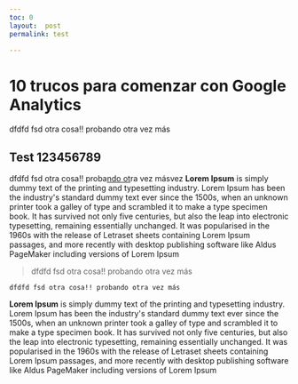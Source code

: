 ```yaml
---
toc: 0
layout:  post
permalink: test

---
```


# 10 trucos para comenzar con Google Analytics

dfdfd fsd otra cosa!! probando otra vez más

## Test  123456789


dfdfd fsd otra cosa!! proba[ndo ot](dfgdgfdg)ra vez másvez **Lorem Ipsum** is simply dummy text of the printing and typesetting industry. Lorem Ipsum has been the industry's standard dummy text ever since the 1500s, when an unknown printer took a galley of type and scrambled it to make a type specimen book. It has survived not only five centuries, but also the leap into electronic typesetting, remaining essentially unchanged. It was popularised in the 1960s with the release of Letraset sheets containing Lorem Ipsum passages, and more recently with desktop publishing software like Aldus PageMaker including versions of Lorem Ipsum

> dfdfd fsd otra cosa!! probando otra vez más

    dfdfd fsd otra cosa!! probando otra vez más


**Lorem Ipsum** is simply dummy text of the printing and typesetting industry. Lorem Ipsum has been the industry's standard dummy text ever since the 1500s, when an unknown printer took a galley of type and scrambled it to make a type specimen book. It has survived not only five centuries, but also the leap into electronic typesetting, remaining essentially unchanged. It was popularised in the 1960s with the release of Letraset sheets containing Lorem Ipsum passages, and more recently with desktop publishing software like Aldus PageMaker including versions of Lorem Ipsum
<!--stackedit_data:
eyJoaXN0b3J5IjpbLTIwMTIyMzgxNzksNTk3MjUzMTA4LDgxND
EyMjk3MiwxMjI5NDEzNTcyLC0yMDYzMTExNzI2LDQzOTk3NDUz
MywzNjc1NTE5NTcsLTY2Njg2OTQwOCwyMDU1NTU3OTc1LC0xMz
UyMTA3NzM3LDE1MzY5NTAxNiwtNTUxMzA2MDAzLC0xNjc5NTg0
MjQxLDIyMjE4Mzk1MiwxMDgyODM0NjcyLDE0MDk2MjQzODYsMj
EzOTgyNTIwMyw3NDcwNTI0OTMsLTE3MzA5NTY3MDYsLTE3NTQ5
MDc1ODJdfQ==
-->
